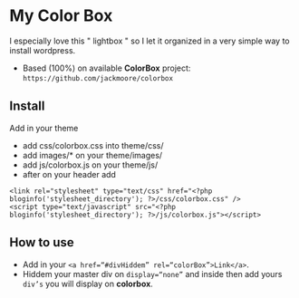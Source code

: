 # My Color Box

I especially love this " lightbox " so I let it organized in a very simple way to install wordpress.

* Based (100%) on available <b>ColorBox</b> project: 
`https://github.com/jackmoore/colorbox`

## Install
Add in your theme
* add css/colorbox.css into theme/css/
* add images/* on your theme/images/
* add js/colorbox.js on your theme/js/
* after on your header add 

```markup
<link rel="stylesheet" type="text/css" href="<?php bloginfo('stylesheet_directory'); ?>/css/colorbox.css" />
<script type="text/javascript" src="<?php bloginfo('stylesheet_directory'); ?>/js/colorbox.js"></script>
```


## How to use

* Add in your `<a href=“#divHiddem” rel=“colorBox”>Link</a>`.
* Hiddem your master div on `display=“none”` and inside then add yours `div’s` you will display on **colorbox**.
